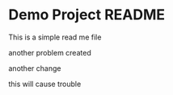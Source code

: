 # Demo Project README

This is a simple read me file

another problem created

another change

this will cause trouble